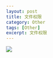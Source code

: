 ```yaml
---
layout: post
title: 文件权限
category: Other
tags: [Other]
excerpt: 文件权限
---
```


![](http://www.nangongyibin.com/assets/images/fp1.png)

